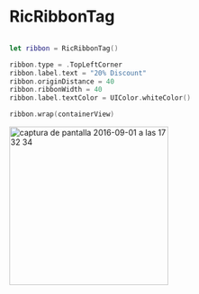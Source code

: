 # RicRibbonTag

```swift

let ribbon = RicRibbonTag()

ribbon.type = .TopLeftCorner
ribbon.label.text = "20% Discount"
ribbon.originDistance = 40
ribbon.ribbonWidth = 40
ribbon.label.textColor = UIColor.whiteColor()

ribbon.wrap(containerView)
```

<img width="282" alt="captura de pantalla 2016-09-01 a las 17 32 34" src="https://cloud.githubusercontent.com/assets/7848066/18173719/f7019446-706a-11e6-9ea7-9050d16802b9.png">
